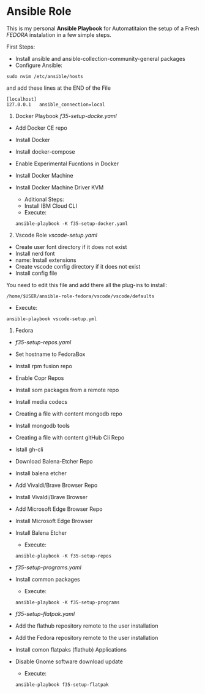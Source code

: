 # Ansible Role 

This is my personal **Ansible Playbook** for Automatitaion the setup of a Fresh _FEDORA_ instalation in a few simple steps.

First Steps:

* Install ansible and ansible-collection-community-general packages
* Configure Ansible:

```
sudo nvim /etc/ansible/hosts
``` 

and add these lines at the END of the File

```
[localhost]
127.0.0.1   ansible_connection=local
```

1. Docker Playbook _f35-setup-docke.yaml_

* Add Docker CE repo
* Install Docker
* Install docker-compose
* Enable Experimental Fucntions in Docker
* Install Docker Machine 
* Install Docker Machine Driver KVM

  - Aditional Steps:

  * Install IBM Cloud CLI

  - Execute:

  ```
  ansible-playbook -K f35-setup-docker.yaml
  ```

2. Vscode Role _vscode-setup.yaml_

* Create user font directory if it does not exist
* Install nerd font
* name: Install extensions
* Create vscode config directory if it does not exist
* Install config file

You need to edit this file and add there all the plug-ins to install:

```
/home/$USER/ansible-role-fedora/vscode/vscode/defaults
```

  - Execute:

  ```
  ansible-playbook vscode-setup.yml
  ```

1. Fedora 

- _f35-setup-repos.yaml_

* Set hostname to FedoraBox
* Install rpm fusion repo
* Enable Copr Repos
* Install som packages from a remote repo
* Install media codecs
* Creating a file with content mongodb repo
* Install mongodb tools
* Creating a file with content gitHub Cli Repo
* Istall gh-cli
* Download Balena-Etcher Repo 
* Install balena etcher
* Add Vivaldi/Brave Browser Repo
* Install Vivaldi/Brave Browser
* Add Microsoft Edge Browser Repo
* Install Microsoft Edge Browser
* Install Balena Etcher

  - Execute:

  ```
  ansible-playbook -K f35-setup-repos
  ```

- _f35-setup-programs.yaml_

* Install common packages

  - Execute:

  ```
  ansible-playbook -K f35-setup-programs
  ```

- _f35-setup-flatpak.yaml_

* Add the flathub repository remote to the user installation
* Add the Fedora repository remote to the user installation
* Install comon flatpaks (flathub) Applications
* Disable Gnome software download update

  - Execute:

  ```
  ansible-playbook f35-setup-flatpak
  ```
